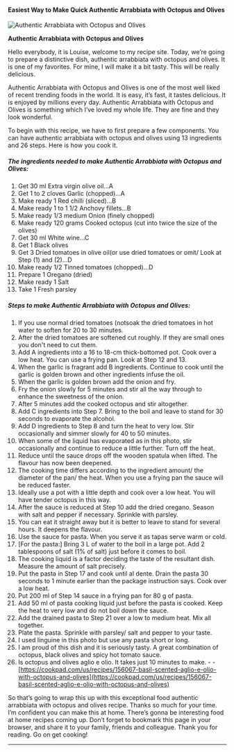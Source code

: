             

#### Easiest Way to Make Quick Authentic Arrabbiata with Octopus and Olives

![Authentic Arrabbiata with Octopus and Olives](https://img-global.cpcdn.com/recipes/6358782838833152/751x532cq70/authentic-arrabbiata-with-octopus-and-olives-recipe-main-photo.jpg)

**Authentic Arrabbiata with Octopus and Olives**

Hello everybody, it is Louise, welcome to my recipe site. Today, we’re going to prepare a distinctive dish, authentic arrabbiata with octopus and olives. It is one of my favorites. For mine, I will make it a bit tasty. This will be really delicious.

Authentic Arrabbiata with Octopus and Olives is one of the most well liked of recent trending foods in the world. It is easy, it’s fast, it tastes delicious. It is enjoyed by millions every day. Authentic Arrabbiata with Octopus and Olives is something which I’ve loved my whole life. They are fine and they look wonderful.

To begin with this recipe, we have to first prepare a few components. You can have authentic arrabbiata with octopus and olives using 13 ingredients and 26 steps. Here is how you cook it.

##### The ingredients needed to make Authentic Arrabbiata with Octopus and Olives:

1.  Get 30 ml Extra virgin olive oil…A
2.  Get 1 to 2 cloves Garlic (chopped)…A
3.  Make ready 1 Red chilli (sliced)…B
4.  Make ready 1 to 1 1/2 Anchovy fillets…B
5.  Make ready 1/3 medium Onion (finely chopped)
6.  Make ready 120 grams Cooked octopus (cut into twice the size of the olives)
7.  Get 30 ml White wine…C
8.  Get 1 Black olives
9.  Get 3 Dried tomatoes in olive oil(or use dried tomatoes or omit/ Look at Step (1) and (2)…D
10.  Make ready 1/2 Tinned tomatoes (chopped)…D
11.  Prepare 1 Oregano (dried)
12.  Make ready 1 Salt
13.  Take 1 Fresh parsley

##### Steps to make Authentic Arrabbiata with Octopus and Olives:

1.  If you use normal dried tomatoes (notsoak the dried tomatoes in hot water to soften for 20 to 30 minutes.
2.  After the dried tomatoes are softened cut roughly. If they are small ones you don't need to cut them.
3.  Add A ingredients into a 16 to 18-cm thick-bottomed pot. Cook over a low heat. You can use a frying pan. Look at Step 12 and 13.
4.  When the garlic is fragrant add B ingredients. Continue to cook until the garlic is golden brown and other ingredients infuse the oil.
5.  When the garlic is golden brown add the onion and fry.
6.  Fry the onion slowly for 5 minutes and stir all the way through to enhance the sweetness of the onion.
7.  After 5 minutes add the cooked octopus and stir altogether.
8.  Add C ingredients into Step 7. Bring to the boil and leave to stand for 30 seconds to evaporate the alcohol.
9.  Add D ingredients to Step 8 and turn the heat to very low. Stir occasionally and simmer slowly for 40 to 50 minutes.
10.  When some of the liquid has evaporated as in this photo, stir occasionally and continue to reduce a little further. Turn off the heat.
11.  Reduce until the sauce drops off the wooden spatula when lifted. The flavour has now been deepened.
12.  The cooking time differs according to the ingredient amount/ the diameter of the pan/ the heat. When you use a frying pan the sauce will be reduced faster.
13.  Ideally use a pot with a little depth and cook over a low heat. You will have tender octopus in this way.
14.  After the sauce is reduced at Step 10 add the dried oregano. Season with salt and pepper if necessary. Sprinkle with parsley.
15.  You can eat it straight away but it is better to leave to stand for several hours. It deepens the flavour.
16.  Use the sauce for pasta. When you serve it as tapas serve warm or cold.
17.  \[For the pasta:\] Bring 3 L of water to the boil in a large pot. Add 2 tablespoons of salt (1% of salt) just before it comes to boil.
18.  The cooking liquid is a factor deciding the taste of the resultant dish. Measure the amount of salt precisely.
19.  Put the pasta in Step 17 and cook until al dente. Drain the pasta 30 seconds to 1 minute earlier than the package instruction says. Cook over a low heat.
20.  Put 200 ml of Step 14 sauce in a frying pan for 80 g of pasta.
21.  Add 50 ml of pasta cooking liquid just before the pasta is cooked. Keep the heat to very low and do not boil down the sauce.
22.  Add the drained pasta to Step 21 over a low to medium heat. Mix all together.
23.  Plate the pasta. Sprinkle with parsley/ salt and pepper to your taste.
24.  I used linguine in this photo but use any pasta short or long.
25.  I am proud of this dish and it is seriously tasty. A great combination of octopus, black olives and spicy hot tomato sauce.
26.  Is octopus and olives aglio e olio. It takes just 10 minutes to make. - - [https://cookpad.com/us/recipes/156067-basil-scented-aglio-e-olio-with-octopus-and-olives](https://cookpad.com/us/recipes/156067-basil-scented-aglio-e-olio-with-octopus-and-olives)

So that’s going to wrap this up with this exceptional food authentic arrabbiata with octopus and olives recipe. Thanks so much for your time. I’m confident you can make this at home. There’s gonna be interesting food at home recipes coming up. Don’t forget to bookmark this page in your browser, and share it to your family, friends and colleague. Thank you for reading. Go on get cooking!

* * *